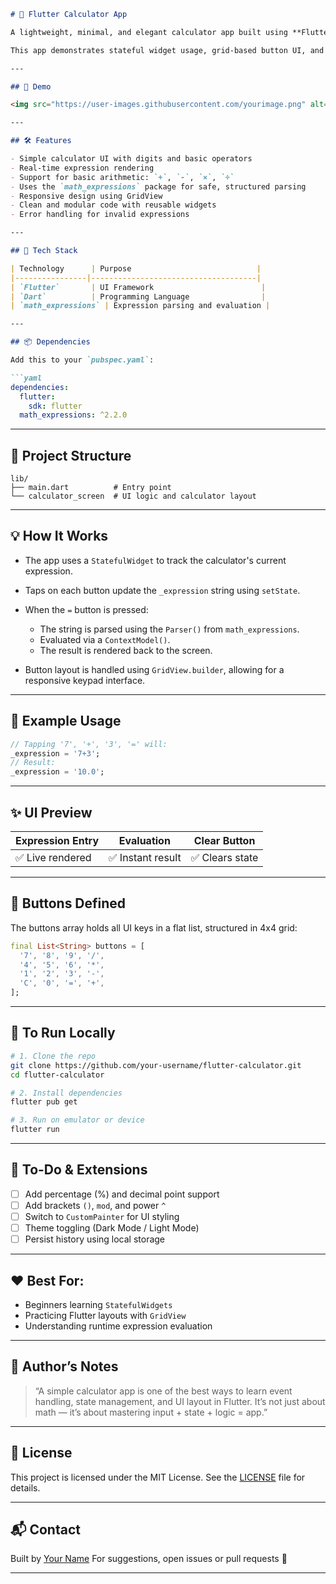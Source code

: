 ````markdown
# 📱 Flutter Calculator App

A lightweight, minimal, and elegant calculator app built using **Flutter** and powered by the **math_expressions** package to parse and evaluate mathematical expressions.

This app demonstrates stateful widget usage, grid-based button UI, and dynamic string evaluation for real-time math computation — a great starter project for beginners learning Flutter.

---

## 🚀 Demo

<img src="https://user-images.githubusercontent.com/yourimage.png" alt="Flutter Calculator Screenshot" width="280"/>

---

## 🛠 Features

- Simple calculator UI with digits and basic operators
- Real-time expression rendering
- Support for basic arithmetic: `+`, `-`, `×`, `÷`
- Uses the `math_expressions` package for safe, structured parsing
- Responsive design using GridView
- Clean and modular code with reusable widgets
- Error handling for invalid expressions

---

## 🧱 Tech Stack

| Technology      | Purpose                            |
|----------------|-------------------------------------|
| `Flutter`       | UI Framework                        |
| `Dart`          | Programming Language                |
| `math_expressions` | Expression parsing and evaluation |

---

## 📦 Dependencies

Add this to your `pubspec.yaml`:

```yaml
dependencies:
  flutter:
    sdk: flutter
  math_expressions: ^2.2.0
````

---

## 📂 Project Structure

```
lib/
├── main.dart          # Entry point
└── calculator_screen  # UI logic and calculator layout
```

---

## 💡 How It Works

* The app uses a `StatefulWidget` to track the calculator's current expression.
* Taps on each button update the `_expression` string using `setState`.
* When the `=` button is pressed:

  * The string is parsed using the `Parser()` from `math_expressions`.
  * Evaluated via a `ContextModel()`.
  * The result is rendered back to the screen.
* Button layout is handled using `GridView.builder`, allowing for a responsive keypad interface.

---

## 🧪 Example Usage

```dart
// Tapping '7', '+', '3', '=' will:
_expression = '7+3';
// Result:
_expression = '10.0';
```

---

## ✨ UI Preview

| Expression Entry | Evaluation       | Clear Button   |
| ---------------- | ---------------- | -------------- |
| ✅ Live rendered  | ✅ Instant result | ✅ Clears state |

---

## 📌 Buttons Defined

The buttons array holds all UI keys in a flat list, structured in 4x4 grid:

```dart
final List<String> buttons = [
  '7', '8', '9', '/',
  '4', '5', '6', '*',
  '1', '2', '3', '-',
  'C', '0', '=', '+',
];
```

---

## 🎯 To Run Locally

```bash
# 1. Clone the repo
git clone https://github.com/your-username/flutter-calculator.git
cd flutter-calculator

# 2. Install dependencies
flutter pub get

# 3. Run on emulator or device
flutter run
```

---

## 🔧 To-Do & Extensions

* [ ] Add percentage (%) and decimal point support
* [ ] Add brackets `()`, `mod`, and power `^`
* [ ] Switch to `CustomPainter` for UI styling
* [ ] Theme toggling (Dark Mode / Light Mode)
* [ ] Persist history using local storage

---

## ❤️ Best For:

* Beginners learning `StatefulWidgets`
* Practicing Flutter layouts with `GridView`
* Understanding runtime expression evaluation

---

## 🧠 Author’s Notes

> “A simple calculator app is one of the best ways to learn event handling, state management, and UI layout in Flutter. It’s not just about math — it’s about mastering input + state + logic = app.”

---

## 📜 License

This project is licensed under the MIT License. See the [LICENSE](LICENSE) file for details.

---

## 📬 Contact

Built by [Your Name](https://github.com/Oyedokun-Kehinde)
For suggestions, open issues or pull requests 🤝

---

